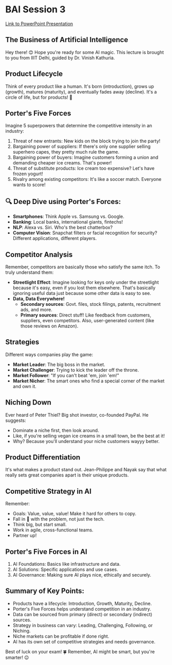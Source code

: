 # BAI Session 3

[Link to PowerPoint Presentation](https://drive.google.com/file/d/1DLXSiea5sbk8G2DOGvhw_tezTZIENr9y/view)

## The Business of Artificial Intelligence

Hey there! 😊 Hope you're ready for some AI magic. This lecture is brought to you from IIIT Delhi, guided by Dr. Vinish Kathuria.

## Product Lifecycle

Think of every product like a human. It's born (introduction), grows up (growth), matures (maturity), and eventually fades away (decline). It's a circle of life, but for products! 🔄

## Porter's Five Forces

Imagine 5 superpowers that determine the competitive intensity in an industry:

1. Threat of new entrants: New kids on the block trying to join the party!
2. Bargaining power of suppliers: If there's only one supplier selling superhero capes, they pretty much rule the game.
3. Bargaining power of buyers: Imagine customers forming a union and demanding cheaper ice creams. That's power!
4. Threat of substitute products: Ice cream too expensive? Let's have frozen yogurt!
5. Rivalry among existing competitors: It's like a soccer match. Everyone wants to score!

## 🔍 Deep Dive using Porter's Forces:

- **Smartphones**: Think Apple vs. Samsung vs. Google.
- **Banking**: Local banks, international giants, fintechs!
- **NLP**: Alexa vs. Siri. Who's the best chatterbox?
- **Computer Vision**: Snapchat filters or facial recognition for security? Different applications, different players.

## Competitor Analysis

Remember, competitors are basically those who satisfy the same itch. To truly understand them:

- **Streetlight Effect**: Imagine looking for keys only under the streetlight because it's easy, even if you lost them elsewhere. That's basically ignoring useful data just because some other data is easy to see.
- **Data, Data Everywhere!**
  - **Secondary sources**: Govt. files, stock filings, patents, recruitment ads, and more.
  - **Primary sources**: Direct stuff! Like feedback from customers, suppliers, even competitors. Also, user-generated content (like those reviews on Amazon).

## Strategies

Different ways companies play the game:

- **Market Leader**: The big boss in the market.
- **Market Challenger**: Trying to kick the leader off the throne.
- **Market Follower**: "If you can't beat 'em, join 'em!"
- **Market Nicher**: The smart ones who find a special corner of the market and own it.

## Niching Down

Ever heard of Peter Thiel? Big shot investor, co-founded PayPal. He suggests:

- Dominate a niche first, then look around.
- Like, if you're selling vegan ice creams in a small town, be the best at it!
- Why? Because you'll understand your niche customers wayyy better.

## Product Differentiation

It's what makes a product stand out. Jean-Philippe and Nayak say that what really sets great companies apart is their unique products.

## Competitive Strategy in AI

Remember:

- Goals: Value, value, value! Make it hard for others to copy.
- Fall in 💙 with the problem, not just the tech.
- Think big, but start small.
- Work in agile, cross-functional teams.
- Partner up!

## Porter's Five Forces in AI

1. AI Foundations: Basics like infrastructure and data.
2. AI Solutions: Specific applications and use cases.
3. AI Governance: Making sure AI plays nice, ethically and securely.

## Summary of Key Points:

- Products have a lifecycle: Introduction, Growth, Maturity, Decline.
- Porter's Five Forces helps understand competition in an industry.
- Data can be sourced from primary (direct) or secondary (indirect) sources.
- Strategy in business can vary: Leading, Challenging, Following, or Niching.
- Niche markets can be profitable if done right.
- AI has its own set of competitive strategies and needs governance.

Best of luck on your exam! 🍀 Remember, AI might be smart, but you're smarter! 😉
